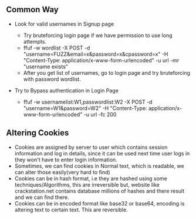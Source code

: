 ## Common Way
- Look for valid usernames in Signup page
    - Try bruteforcing login page if we have permission to use long attempts.
    - ffuf -w wordlist -X POST -d "username=FUZZ&email=x&password=x&cpassword=x" -H "Content-Type: application/x-www-form-urlencoded" -u url -mr "username exists"
    - After you get list of usernames, go to login page and try bruteforcing with password wordlist.

- Try to Bypass authentication in Login Page
    - ffuf -w usernamelist:W1,passwordlist:W2 -X POST -d "username=W1&password=W2" -H "Content-Type: application/x-www-form-urlencoded" -u url -fc 200

## Altering Cookies
- Cookies are assigned by server to user which contains session information and log in details, since it can be used next time user logs in they won't have to enter login information.
- Sometimes, we can find cookies in Normal text, which is readable, we can alter those easily(very hard to find)
- Cookies can be in hash format, i.e they are hashed using some techniques/Algorithms, this are irreversible but, website like crackstation.net contains database millions of hashes and there result and we can find there.
- Cookies can be in encoded format like base32 or base64, encoding is altering text to certain text. This are reversible.